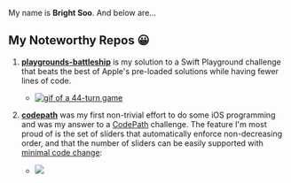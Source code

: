 My name is **Bright Soo**.  And below are...
## My Noteworthy Repos 😀 ##
1. [**playgrounds-battleship**](https://github.com/bsoo920/playgrounds-battleship) is my solution to a Swift Playground challenge that beats the best of Apple's pre-loaded solutions while having fewer lines of code.
    - [<img src='https://i.imgur.com/AoDYf7B.gif' title='44-turn game' width='' alt='gif of a 44-turn game' />](https://github.com/bsoo920/playgrounds-battleship)

1. [**codepath**](https://github.com/bsoo920/codepath) was my first non-trivial effort to do some iOS programming and was my answer to a [CodePath](https://codepath.org/) challenge.  The feature I'm most proud of is the set of sliders that automatically enforce non-decreasing order, and that the number of sliders can be easily supported with [minimal code change](https://github.com/bsoo920/codepath/blob/436610feaf3d2dd2745f00ed45d390bb7ece45d3/tippy/SettingsViewController.swift#L162):

    - [<img src='https://i.imgur.com/0FtWBo6.gif'/>](https://github.com/bsoo920/codepath)


<!---
bsoo920/bsoo920 is a ✨ special ✨ repository because its `README.md` (this file) appears on your GitHub profile.
You can click the Preview link to take a look at your changes.
--->
